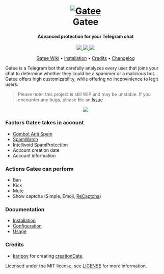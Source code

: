 <h1 align="center">
  <br>
  <a href="https://github.com/crinny/gatee"><img src="https://emojipedia-us.s3.dualstack.us-west-1.amazonaws.com/thumbs/120/apple/237/no-entry_26d4.png" alt="Gatee"></a>
  <br>
  Gatee
  <br>
</h1>

<h4 align="center">Advanced protection for your Telegram chat</h4>

<p align="center">
  <a href="https://github.com/psf/black">
    <img src="https://img.shields.io/badge/code%20style-black-000000.svg">
  </a>
  <a href="https://github.com/crinny/gatee">
    <img src="https://img.shields.io/badge/Made%20with-%E2%9D%A4%EF%B8%8F%EF%B8%8F-red">
  </a>
  <a href="https://github.com/crinny/gatee/blob/master/LICENSE">
    <img src="https://img.shields.io/badge/License-MIT-yellow.svg">
  </a>
</p>

<p align="center">
  <a href="https://github.com/crinny/gatee/wiki">Gatee Wiki</a> •
  <a href="https://github.com/crinny/gatee/wiki/Installation">Installation</a> •
  <a href="https://github.com/crinny/gatee#credits">Credits</a> •
  <a href="https://github.com/crinny/gatee/blob/master/CHANGELOG.md">Changelog</a>
</p>

Gatee is a Telegram bot that carefully analyzes every user that joins your chat to determine whether they could be a spammer or a malicious bot. Gatee offers high customizability, while offering no inconvinience to legit users.

> Please note: this project is still WIP and may be unstable. If you encounter any bugs, please file an [Issue](https://github.com/crinny/gatee/issues/new)

<p align="center">
    <img src="https://user-images.githubusercontent.com/42045258/92609042-c4578700-f2be-11ea-8e29-109c61e47423.png">
</p>

### Factors Gatee takes in account
- [Combot Anti Spam](https://cas.chat)
- [SpamWatch](https://spamwat.ch)
- [Intellivoid SpamProtection](https://docs.intellivoid.net/spamprotection/introduction)
- Account creation date
- Account information

### Actions Gatee can perform
- Ban
- Kick
- Mute
- Show captcha (Simple, Emoji, [ReCaptcha](https://www.google.com/recaptcha/about/))

### Documentation
- [Installation](https://github.com/crinny/gatee/wiki/Installation)
- [Configuration](https://github.com/crinny/gatee/wiki/Configuration)
- [Usage](https://github.com/crinny/gatee/wiki/Usage)

### Credits
- [karipov](https://github.com/karipov) for creating [creationDate](https://github.com/karipov/creationDate).

Licensed under the MIT license, see [LICENSE](LICENSE) for more information.
